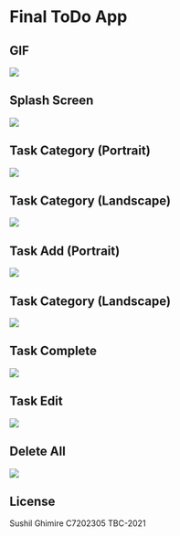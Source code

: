 # Final ToDo App
## GIF
![](app/src/main/res/drawable/todogif.gif)

## Splash Screen
![](app/src/main/res/drawable/split.jpg)

## Task Category (Portrait)
![](app/src/main/res/drawable/plist.jpg)

## Task Category (Landscape)
![](app/src/main/res/drawable/list.jpg)

## Task Add (Portrait)
![](app/src/main/res/drawable/edit2.jpg)

## Task Category (Landscape)
![](app/src/main/res/drawable/taskadd.jpg)

## Task Complete
![](app/src/main/res/drawable/taskc.gif)

## Task Edit
![](app/src/main/res/drawable/edit2.jpg)

## Delete All
![](app/src/main/res/drawable/deleteall.jpg)

## License
Sushil Ghimire
C7202305
TBC-2021
